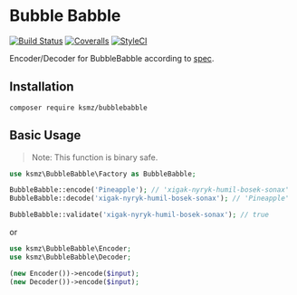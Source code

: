 # Bubble Babble 
[![Build Status](https://img.shields.io/travis/matical/bubble-babble-php.svg?style=flat-square)](https://travis-ci.org/matical/bubble-babble-php)
[![Coveralls](https://img.shields.io/coveralls/matical/bubble-babble-php.svg?style=flat-square)](https://coveralls.io/github/matical/bubble-babble-php)
[![StyleCI](https://github.styleci.io/repos/138452518/shield?branch=master)](https://github.styleci.io/repos/138452518)

Encoder/Decoder for BubbleBabble according to [spec](http://wiki.yak.net/589/Bubble_Babble_Encoding.txt).

## Installation
`composer require ksmz/bubblebabble`

## Basic Usage
> Note: This function is binary safe.

```php
use ksmz\BubbleBabble\Factory as BubbleBabble;

BubbleBabble::encode('Pineapple'); // 'xigak-nyryk-humil-bosek-sonax'
BubbleBabble::decode('xigak-nyryk-humil-bosek-sonax'); // 'Pineapple'

BubbleBabble::validate('xigak-nyryk-humil-bosek-sonax'); // true
```

or
```php
use ksmz\BubbleBabble\Encoder;
use ksmz\BubbleBabble\Decoder;

(new Encoder())->encode($input);
(new Decoder())->encode($input);
```
